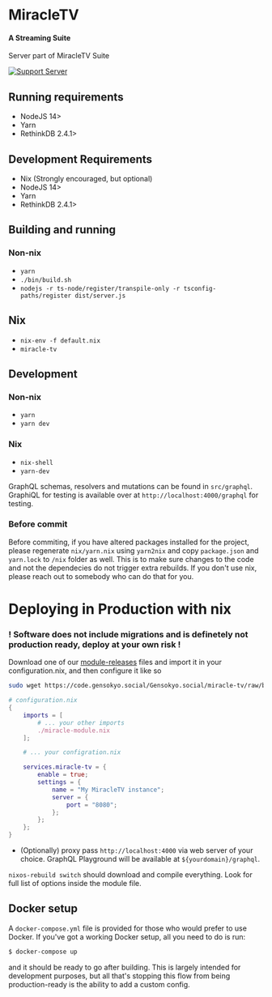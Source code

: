 # MiracleTV

#### A Streaming Suite

Server part of MiracleTV Suite

[![Support Server](https://img.shields.io/discord/836657856325353492.svg?logo=Discord&label=Gensokyo.social&colorB=7289da&style=for-the-badge)](https://gensokyo.social/discord)

## Running requirements

- NodeJS 14>
- Yarn
- RethinkDB 2.4.1>

## Development Requirements

- Nix (Strongly encouraged, but optional)
- NodeJS 14>
- Yarn
- RethinkDB 2.4.1>

## Building and running

### Non-nix

- `yarn`
- `./bin/build.sh`
- `nodejs -r ts-node/register/transpile-only -r tsconfig-paths/register dist/server.js`

## Nix

- `nix-env -f default.nix`
- `miracle-tv`

## Development

### Non-nix

- `yarn`
- `yarn dev`

### Nix

- `nix-shell`
- `yarn-dev`

GraphQL schemas, resolvers and mutations can be found in `src/graphql`.
GraphiQL for testing is available over at `http://localhost:4000/graphql` for testing.

### Before commit

Before commiting, if you have altered packages installed for the project, please regenerate `nix/yarn.nix` using `yarn2nix` and copy `package.json` and `yarn.lock` to `/nix` folder as well. This is to make sure changes to the code and not the dependecies do not trigger extra rebuilds.
If you don't use nix, please reach out to somebody who can do that for you.

# Deploying in Production with nix

### ! Software does not include migrations and is definetely not production ready, deploy at your own risk !

Download one of our [module-releases](./module-releases/) files and import it in your configuration.nix, and then configure it like so

```sh
sudo wget https://code.gensokyo.social/Gensokyo.social/miracle-tv/raw/branch/develop/module-releases/0-1-0-2.nix -P /etc/nixos/miracle-module.nix
```

```nix
# configuration.nix
{
    imports = [
        # ... your other imports
        ./miracle-module.nix
    ];

    # ... your configration.nix

    services.miracle-tv = {
        enable = true;
        settings = {
            name = "My MiracleTV instance";
            server = {
                port = "8080";
            };
        };
    };
}
```

- (Optionally) proxy pass `http://localhost:4000` via web server of your choice. GraphQL Playground will be available at `${yourdomain}/graphql`.

`nixos-rebuild switch` should download and compile everything. Look for full list of options inside the module file.

## Docker setup

A `docker-compose.yml` file is provided for those who would prefer to use Docker.
If you've got a working Docker setup, all you need to do is run:

```sh
$ docker-compose up
```

and it should be ready to go after building. This is largely intended for
development purposes, but all that's stopping this flow from being production-ready
is the ability to add a custom config.
